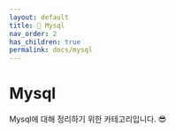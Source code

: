 ```yaml
---
layout: default
title: 🐬 Mysql
nav_order: 2
has_children: true
permalink: docs/mysql
---
```


# Mysql

Mysql에 대해 정리하기 위한 카테고리입니다. 😎
